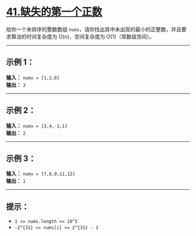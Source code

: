 # [41.缺失的第一个正数](https://leetcode.cn/problems/first-missing-positive/description)

给你一个未排序的整数数组 `nums`，请你找出其中未出现的最小的正整数，并且要求算法的时间复杂度为 O(n)，空间复杂度为 O(1)（常数级空间）。

---

## 示例 1：

**输入：** `nums = [1,2,0]`  
**输出：** `3`

---

## 示例 2：

**输入：** `nums = [3,4,-1,1]`  
**输出：** `2`

---

## 示例 3：

**输入：** `nums = [7,8,9,11,12]`  
**输出：** `1`

---

## 提示：

- `1 <= nums.length <= 10^5`
- `-2^{31} <= nums[i] <= 2^{31} - 1` 